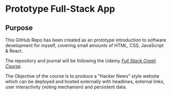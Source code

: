 # Prototype Full-Stack App

## Purpose

This GitHub Repo has been created as an prototype introduction to software development for myself, covering small amounts of HTML, CSS, JavaScript & React.

The repository and journal will be following the Udemy _[Full Stack Crash Course](https://www.udemy.com/course/full-stack-crash-course/)_.
</br>

The Objective of the course is to produce a "Hacker News" style website which can be deployed and hosted externally with headlines, external links, user interactivity (voting mechanism) and persistent data.

</br>
